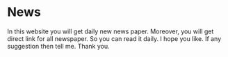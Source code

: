 # News
In this website you will get daily new news paper. Moreover, you will get direct link for all newspaper. So you can read it daily.
I hope you like.
If any suggestion then tell me. 
Thank you.
